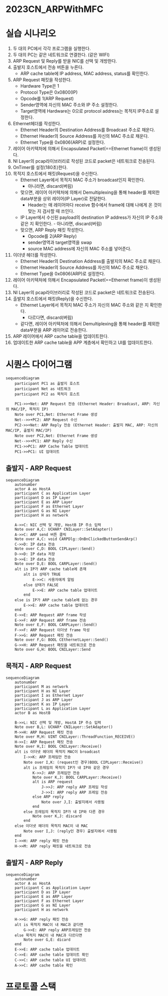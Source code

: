 # 2023CN_ARPWithMFC

# 실습 시나리오
1. 두 대의 PC에서 각각 프로그램을 실행한다.
2. 두 대의 PC는 같은 네트워크로 연결한다. (같은 WIFI)
3. ARP Request 및 Reply를 받을 NIC를 선택 및 개방한다.
4. 출발지 호스트에서 전송 버튼을 누른다. 
	- ARP cache table에 IP address, MAC address, status를 확인한다.
5. ARP Request 패킷을 작성한다.
	- Hardware Type은 1
	- Protocol Type은 0x0800(IP)
	- Opcode를 1(ARP Request)
	- Sender영역에 자신의 MAC 주소와 IP 주소 설정한다.
	- Target영역에 Hardware는 0으로 protocol address는 목적지 IP주소로 설정한다.
6. Ethernet헤더를 작성한다.
	- Ethernet Header의 Destination Address를 Broadcast 주소로 채운다.
	- Ethernet Header의 Source Address를 자신의 MAC 주소로 채운다.
	- Ethernet Type을 0x0806(ARP)로 설정한다.
7. 레이어 아키텍처에 의해서 Encapsulated Packet(==Ethernet frame)이 생성된다.
8. NI Layer의 pcap라이브러리로 작성된 코드로 packet은 네트워크로 전송된다.
9. OnTimer를 설정(180초)한다.
10. 목적지 호스트에서 패킷(Request)을 수신한다.
	- Ethernet Layer에서 목적지 MAC 주소가 broadcast인지 확인한다.
		- 아니라면, discard(버림)
	- 맞으면, 레이어 아키텍처에 의해서 Demultiplexing을 통해 header를 제외한 	  data부분을 상위 레이어(IP Layer)로 전달한다.
		- Header는 매 레이어마다 receive 함수에서 frame에 대해 나에게 온                       것이 맞는 지 검사할 때 쓰인다.
	- IP Layer에서 수신된 payload의 destination IP address가 자신의 IP 주소와               같은 지 확인한다.
			- 아니라면, discard(버림)
	- 맞으면, ARP Reply 패킷 작성한다.
		- Opcode를 2(ARP Reply)
		- sender영역과 target영역을 swap
		- source MAC address에 자신의 MAC 주소를 넣어준다.
11. 이더넷 헤더를 작성한다.
	- Ethernet Header의 Destination Address를 출발지의 MAC 주소로 채운다.
	- Ethernet Header의 Source Address를 자신의 MAC 주소로 채운다.
	- Ethernet Type을 0x0806(ARP)로 설정한다.		
12. 레이어 아키텍처에 의해서 Encapsulated Packet(==Ethernet frame)이 생성된다.
13. NI Layer의 pcap라이브러리로 작성된 코드로 packet은 네트워크로 전송된다.
14. 출발지 호스트에서 패킷(Reply)을 수신한다.
	- Ethernet Layer에서 목적지 MAC 주소가 자신의 MAC 주소와 같은 지 확인한다.
		- 다르다면, discard(버림)
	- 같다면, 레이어 아키텍처에 의해서 Demultiplexing을 통해 header를 제외한 	  data부분을 ARP 레이어로 전송한다.
15. ARP 레이어에서 ARP cache table을 업데이트한다.
16. 업데이트한 ARP cache table을 APP 계층에서 확인하고 UI를 업데이트한다.

#  시퀀스 다이어그램
```mermaid
sequenceDiagram
    participant PC1 as 출발지 호스트
    participant Net as 네트워크
    participant PC2 as 목적지 호스트
    
    PC1->>+Net: ARP Request 전송 (Ethernet Header: Broadcast, ARP: 자신의 MAC/IP, 목적지 IP)
    Note over PC1,Net: Ethernet Frame 생성
    Net-->>+PC2: ARP Request 수신 
    PC2->>+Net: ARP Reply 전송 (Ethernet Header: 출발지 MAC, ARP: 자신의 MAC/IP, 출발지 MAC/IP)
    Note over PC2,Net: Ethernet Frame 생성
    Net-->>+PC1: ARP Reply 수신
    PC1->>PC1: ARP Cache Table 업데이트
    PC1->>PC1: UI 업데이트
```

## 출발지 - ARP Request
```mermaid
sequenceDiagram
	autonumber
	actor A as HostA
	participant C as Application Layer
	participant D as IP Layer
	participant E as ARP Layer
	participant F as Ethernet Layer
	participant G as NI Layer
	participant H as network

	A->>C: NIC 선택 및 개방, HostB IP 주소 입력
	Note over A,C: UCHAR* CNILayer::SetAdapter()
	A->>C: ARP send 버튼 클릭
	Note over A,C: void CARPDlg::OnBnClickedButtonSendArp()
	C->>D: IP data 전송 
	Note over C,D: BOOL CIPLayer::Send()
	D->>D: IP data 저장
	D->>E: IP data 전송
	Note over D,E: BOOL CARPLayer::Send()
	alt is IP가 ARP cache table에 존재
		alt is 상태가 TRUE
			E->>C: 사용자에게 알림
		else 상태가 FALSE
			E->>E: ARP cache table 업데이트
		end
	else is IP가 ARP cache table에 없는 경우
		E->>E: ARP cache table 업데이트
	end
	E->>E: ARP Request ARP frame 작성
	E->>F: ARP Request ARP frame 전송
	Note over E,F: BOOL CARPLayer::Send()
	F->>F: ARP Request 이더넷 frame 작성
	F->>G: ARP Request 패킷 전송
	Note over F,G: BOOL CEthernetLayer::Send()
	G->>H: ARP Request 패킷을 네트워크로 전송
	Note over G,H: BOOL CNILayer::Send
```

## 목적지 - ARP Request
```mermaid
sequenceDiagram
	autonumber
	participant M as network
 	participant H as NI Layer
	participant I as Ethernet Layer
	participant J as ARP Layer
	participant K as IP Layer
	participant L as Application Layer
	actor B as HostB	

	B->>L: NIC 선택 및 개방, HostA IP 주소 입력
	Note over B,L: UCHAR* CNILayer::SetAdapter()
	M->>H: ARP Request 패킷 전송
	Note over M,H: UINT CNILayer::ThreadFunction_RECEIVE()
	H->>I: ARP Request 패킷 전송
	Note over H,I: BOOL CNILayer::Receive()
	alt is 이더넷 헤더의 목적지 MAC이 broadcast
		I->>K: ARP 프레임만 전송
		Note over I,K: (request인 경우)BOOL CIPLayer::Receive()
		alt is 프레임의 목적지 IP가 내 IP와 같은 경우
			K->>J: ARP 프레임만 전송
			Note over K,J: BOOL CARPLayer::Receive()
			alt is ARP request
				J->>J: ARP reply ARP 프레임 작성
				J->>I: ARP reply ARP 프레임 전송
			else ARP reply
				Note over J,I: 출발지에서 사용됨
			end
		else 프레임의 목적지 IP가 내 IP와 다른 경우
			Note over K,J: discard
		end
	else 이더넷 헤더의 목적지 MAC이 내 MAC
		Note over I,J: (reply인 경우) 출발지에서 사용됨
	end
	I->>H: ARP reply 패킷 전송
	H->>M: ARP reply 패킷을 네트워크로 전송
```
## 출발지 - ARP Reply
```mermaid
sequenceDiagram
	autonumber
	actor A as HostA
	participant C as Application Layer
	participant D as IP Layer
	participant E as ARP Layer
	participant F as Ethernet Layer
	participant G as NI Layer
	participant H as network

	H->>G: ARP reply 패킷 전송
	alt is 목적지 MAC이 내 MAC과 같다면
		G->>E: ARP reply ARP프레임만 전송
	else 목적지 MAC이 내 MAC과 다르다면
		Note over G,E: dicard
	end
	E->>E: ARP cache table 업데이트
	C->>E: ARP cache table 업데이트 확인
	C->>C: ARP cache table UI 업데이트
	A->>C: ARP cache table 확인
```


# 프로토콜 스택




  
